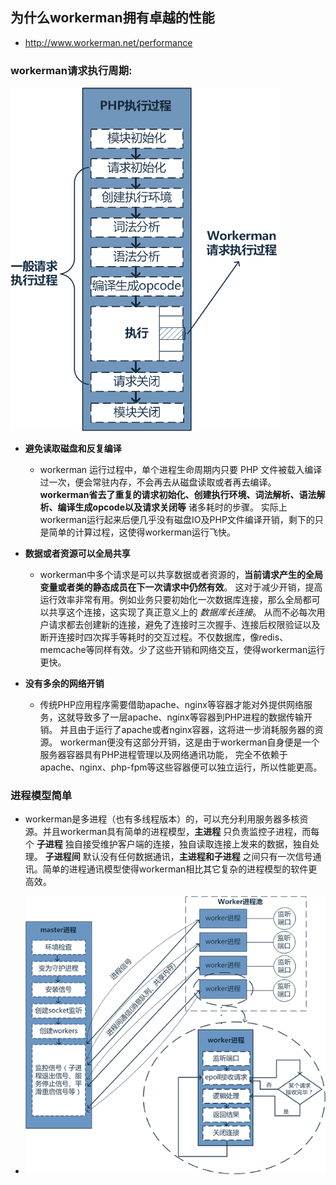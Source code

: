 ## 为什么workerman拥有卓越的性能
* http://www.workerman.net/performance

### workerman请求执行周期:
![workerman请求执行周期](./images/workerman-request-map.png)


* **避免读取磁盘和反复编译**
    * workerman 运行过程中，单个进程生命周期内只要 PHP 文件被载入编译过一次，便会常驻内存，不会再去从磁盘读取或者再去编译。 **workerman省去了重复的请求初始化、创建执行环境、词法解析、语法解析、编译生成opcode以及请求关闭等** 诸多耗时的步骤。 实际上workerman运行起来后便几乎没有磁盘IO及PHP文件编译开销，剩下的只是简单的计算过程，这使得workerman运行飞快。


* **数据或者资源可以全局共享**
    * workerman中多个请求是可以共享数据或者资源的，**当前请求产生的全局变量或者类的静态成员在下一次请求中仍然有效**。 这对于减少开销，提高运行效率非常有用。例如业务只要初始化一次数据库连接，那么全局都可以共享这个连接，这实现了真正意义上的 *数据库长连接*。 从而不必每次用户请求都去创建新的连接，避免了连接时三次握手、连接后权限验证以及断开连接时四次挥手等耗时的交互过程。不仅数据库，像redis、 memcache等同样有效。少了这些开销和网络交互，使得workerman运行更快。    

* **没有多余的网络开销**
    * 传统PHP应用程序需要借助apache、nginx等容器才能对外提供网络服务，这就导致多了一层apache、nginx等容器到PHP进程的数据传输开销。 并且由于运行了apache或者nginx容器，这将进一步消耗服务器的资源。 workerman便没有这部分开销，这是由于workerman自身便是一个服务器容器具有PHP进程管理以及网络通讯功能， 完全不依赖于apache、nginx、php-fpm等这些容器便可以独立运行，所以性能更高。    


### 进程模型简单
* workerman是多进程（也有多线程版本）的，可以充分利用服务器多核资源。并且workerman具有简单的进程模型，**主进程** 只负责监控子进程，而每个 **子进程** 独自接受维护客户端的连接，独自读取连接上发来的数据，独自处理。 **子进程间** 默认没有任何数据通讯，**主进程和子进程** 之间只有一次信号通讯。简单的进程通讯模型使得workerman相比其它复杂的进程模型的软件更高效。

* ![进程模型简单](./images/workerman-process.png)

